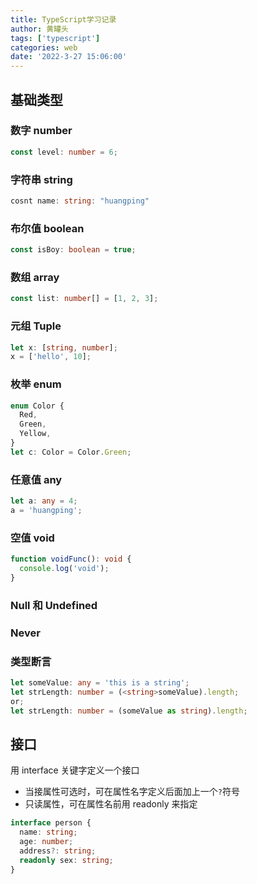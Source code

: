 ```yaml
---
title: TypeScript学习记录
author: 黄罐头
tags: ['typescript']
categories: web
date: '2022-3-27 15:06:00'
---
```


## 基础类型

### 数字 number

```typescript
const level: number = 6;
```

### 字符串 string

```typescript
cosnt name: string: "huangping"
```

### 布尔值 boolean

```typescript
const isBoy: boolean = true;
```

### 数组 array

```typescript
const list: number[] = [1, 2, 3];
```

### 元组 Tuple

```typescript
let x: [string, number];
x = ['hello', 10];
```

### 枚举 enum

```typescript
enum Color {
  Red,
  Green,
  Yellow,
}
let c: Color = Color.Green;
```

### 任意值 any

```typescript
let a: any = 4;
a = 'huangping';
```

### 空值 void

```typescript
function voidFunc(): void {
  console.log('void');
}
```

### Null 和 Undefined

### Never

### 类型断言

```typescript
let someValue: any = 'this is a string';
let strLength: number = (<string>someValue).length;
or;
let strLength: number = (someValue as string).length;
```

## 接口

用 interface 关键字定义一个接口

- 当接属性可选时，可在属性名字定义后面加上一个`?`符号
- 只读属性，可在属性名前用 readonly 来指定

```typescript
interface person {
  name: string;
  age: number;
  address?: string;
  readonly sex: string;
}
```
